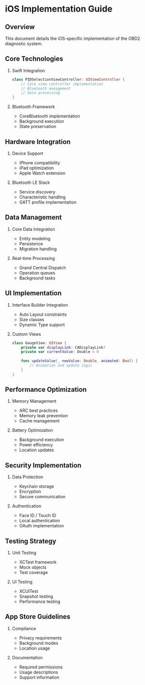 # iOS Implementation Guide

## Overview
This document details the iOS-specific implementation of the OBD2 diagnostic system.

## Core Technologies
1. Swift Integration
   ```swift
   class PIDSelectionViewController: UIViewController {
       // Core view controller implementation
       // Bluetooth management
       // Data processing
   }
   ```

2. Bluetooth Framework
   - CoreBluetooth implementation
   - Background execution
   - State preservation

## Hardware Integration
1. Device Support
   - iPhone compatibility
   - iPad optimization
   - Apple Watch extension

2. Bluetooth LE Stack
   - Service discovery
   - Characteristic handling
   - GATT profile implementation

## Data Management
1. Core Data Integration
   - Entity modeling
   - Persistence
   - Migration handling

2. Real-time Processing
   - Grand Central Dispatch
   - Operation queues
   - Background tasks

## UI Implementation
1. Interface Builder Integration
   - Auto Layout constraints
   - Size classes
   - Dynamic Type support

2. Custom Views
   ```swift
   class GaugeView: UIView {
       private var displayLink: CADisplayLink?
       private var currentValue: Double = 0
       
       func updateValue(_ newValue: Double, animated: Bool) {
           // Animation and update logic
       }
   }
   ```

## Performance Optimization
1. Memory Management
   - ARC best practices
   - Memory leak prevention
   - Cache management

2. Battery Optimization
   - Background execution
   - Power efficiency
   - Location updates

## Security Implementation
1. Data Protection
   - Keychain storage
   - Encryption
   - Secure communication

2. Authentication
   - Face ID / Touch ID
   - Local authentication
   - OAuth implementation

## Testing Strategy
1. Unit Testing
   - XCTest framework
   - Mock objects
   - Test coverage

2. UI Testing
   - XCUITest
   - Snapshot testing
   - Performance testing

## App Store Guidelines
1. Compliance
   - Privacy requirements
   - Background modes
   - Location usage

2. Documentation
   - Required permissions
   - Usage descriptions
   - Support information
